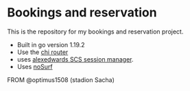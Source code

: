 # Bookings and reservation 

This is the repository for my bookings and reservation project.

- Built in go version 1.19.2
- Use the [chi router](github.com/go-chi/chi/v5)
- uses [alexedwards SCS session manager](github.com/alexedwards/scs/v2).
- Uses [noSurf](github.com/justinas/nosurf)


FROM @optimus1508 (stadion Sacha)
